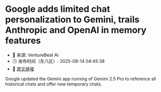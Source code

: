 # Google adds limited chat personalization to Gemini, trails Anthropic and OpenAI in memory features
- 📅 来源: VentureBeat AI
- 🕒 发布时间（东八区）: 2025-08-14 04:45:38
- 🔗 [原文链接](https://venturebeat.com/ai/google-adds-limited-chat-personalization-to-gemini-trails-anthropic-and-openai-in-memory-features/)

Google updated the Gemini app running of Gemini 2.5 Pro to reference all historical chats and offer new temporary chats.